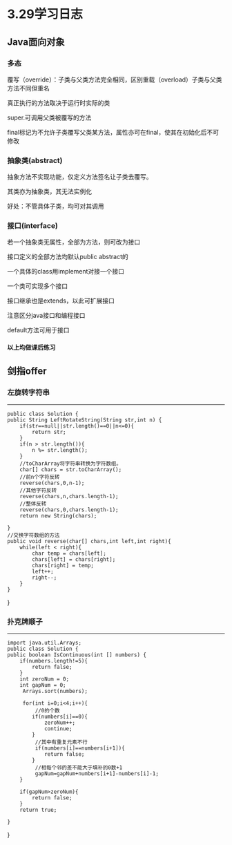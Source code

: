 # 3.29学习日志
## Java面向对象
### 多态
覆写（override）：子类与父类方法完全相同，区别重载（overload）子类与父类方法不同但重名

真正执行的方法取决于运行时实际的类

super.可调用父类被覆写的方法

final标记为不允许子类覆写父类某方法，属性亦可在final，使其在初始化后不可修改

### 抽象类(abstract)
抽象方法不实现功能，仅定义方法签名让子类去覆写。

其类亦为抽象类，其无法实例化

好处：不管具体子类，均可对其调用

### 接口(interface)
若一个抽象类无属性，全部为方法，则可改为接口

接口定义的全部方法均默认public abstract的

一个具体的class用implement对接一个接口

一个类可实现多个接口

接口继承也是extends，以此可扩展接口

注意区分java接口和编程接口

default方法可用于接口

#### 以上均做课后练习

## 剑指offer
### 左旋转字符串
***
	public class Solution {
    public String LeftRotateString(String str,int n) {
        if(str==null||str.length()==0||n<=0){
            return str;
        }
        if(n > str.length()){
            n %= str.length();
        }
        //toCharArray将字符串转换为字符数组。
        char[] chars = str.toCharArray();
        //前n个字符反转
        reverse(chars,0,n-1);
        //其他字符反转
        reverse(chars,n,chars.length-1);
        //整体反转
        reverse(chars,0,chars.length-1);
        return new String(chars);
        
    }
    //交换字符数组的方法
    public void reverse(char[] chars,int left,int right){
        while(left < right){
            char temp = chars[left];
            chars[left] = chars[right];
            chars[right] = temp;
            left++;
            right--;
        }
    }
}

### 扑克牌顺子
***
	import java.util.Arrays;
	public class Solution {
    public boolean IsContinuous(int [] numbers) {
        if(numbers.length!=5){
            return false;
        }
        int zeroNum = 0;
        int gapNum = 0;
         Arrays.sort(numbers);
        
         for(int i=0;i<4;i++){
             //0的个数
            if(numbers[i]==0){
                zeroNum++;
                continue;
            }
             //其中有重复元素不行
             if(numbers[i]==numbers[i+1]){
                return false;
            }
             //相每个邻的差不能大于填补的0数+1
             gapNum=gapNum+numbers[i+1]-numbers[i]-1;
        }
         
        if(gapNum>zeroNum){
            return false;
        }
        return true;

    }
}
	


